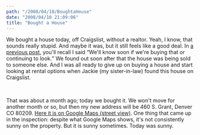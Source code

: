 ```yaml
---
path: "/2008/04/10/BoughtaHouse" 
date: "2008/04/10 21:09:06" 
title: "Bought a House" 
---
```

<p>We bought a house today, off Craigslist, without a realtor. Yeah, I know, that sounds really stupid. And maybe it was, but it still feels like a good deal. In <a href="http://typewriting.org/2008/02/03/No_Time_to_Write/#content">a previous post</a>, you'll recall I said <q>We'll know soon if we're buying that or continuing to look.</q> We found out soon after that the house was being sold to someone else. And I was all ready to give up on buying a house and start looking at rental options when Jackie (my sister-in-law) found this house on Craigslist.</p><br><p>That was about a month ago; today we bought it. We won't move for another month or so, but then my new address will be 460 S. Grant, Denver CO 80209. <a href="http://maps.google.com/maps?hl=en&amp;client=safari&amp;q=460+S+Grant+St,+Denver,+CO+80209,+USA&amp;ie=UTF8&amp;ll=39.711561,-104.984&amp;spn=0.010812,0.018024&amp;z=16&amp;layer=c&amp;cbll=39.708262,-104.984028&amp;cbp=1,91.76151702879633,,0,4.832350948142998">Here it is on Google Maps (street view)</a>. One thing that came up in the inspection: despite what Google Maps shows, it's not consistently sunny on the property. But it is sunny sometimes. Today was sunny.</p>